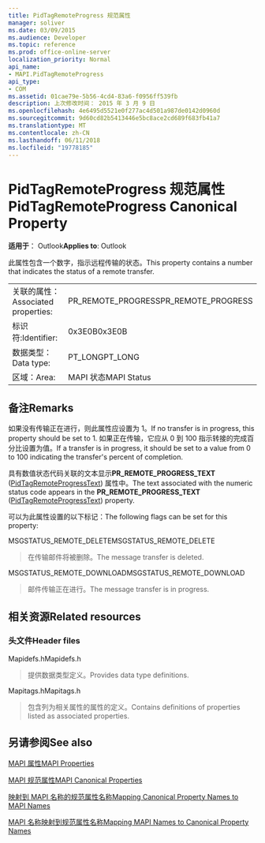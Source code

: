 ```yaml
---
title: PidTagRemoteProgress 规范属性
manager: soliver
ms.date: 03/09/2015
ms.audience: Developer
ms.topic: reference
ms.prod: office-online-server
localization_priority: Normal
api_name:
- MAPI.PidTagRemoteProgress
api_type:
- COM
ms.assetid: 01cae79e-5b56-4cd4-83a6-f0956ff539fb
description: 上次修改时间： 2015 年 3 月 9 日
ms.openlocfilehash: 4e6495d5521e0f277ac4d501a987de0142d0960d
ms.sourcegitcommit: 9d60cd82b5413446e5bc8ace2cd689f683fb41a7
ms.translationtype: MT
ms.contentlocale: zh-CN
ms.lasthandoff: 06/11/2018
ms.locfileid: "19778185"
---
```

# <a name="pidtagremoteprogress-canonical-property"></a><span data-ttu-id="f2d56-103">PidTagRemoteProgress 规范属性</span><span class="sxs-lookup"><span data-stu-id="f2d56-103">PidTagRemoteProgress Canonical Property</span></span>

  
  
<span data-ttu-id="f2d56-104">**适用于**： Outlook</span><span class="sxs-lookup"><span data-stu-id="f2d56-104">**Applies to**: Outlook</span></span> 
  
<span data-ttu-id="f2d56-105">此属性包含一个数字，指示远程传输的状态。</span><span class="sxs-lookup"><span data-stu-id="f2d56-105">This property contains a number that indicates the status of a remote transfer.</span></span>
  
|||
|:-----|:-----|
|<span data-ttu-id="f2d56-106">关联的属性：</span><span class="sxs-lookup"><span data-stu-id="f2d56-106">Associated properties:</span></span>  <br/> |<span data-ttu-id="f2d56-107">PR_REMOTE_PROGRESS</span><span class="sxs-lookup"><span data-stu-id="f2d56-107">PR_REMOTE_PROGRESS</span></span>  <br/> |
|<span data-ttu-id="f2d56-108">标识符:</span><span class="sxs-lookup"><span data-stu-id="f2d56-108">Identifier:</span></span>  <br/> |<span data-ttu-id="f2d56-109">0x3E0B</span><span class="sxs-lookup"><span data-stu-id="f2d56-109">0x3E0B</span></span>  <br/> |
|<span data-ttu-id="f2d56-110">数据类型：</span><span class="sxs-lookup"><span data-stu-id="f2d56-110">Data type:</span></span>  <br/> |<span data-ttu-id="f2d56-111">PT_LONG</span><span class="sxs-lookup"><span data-stu-id="f2d56-111">PT_LONG</span></span>  <br/> |
|<span data-ttu-id="f2d56-112">区域：</span><span class="sxs-lookup"><span data-stu-id="f2d56-112">Area:</span></span>  <br/> |<span data-ttu-id="f2d56-113">MAPI 状态</span><span class="sxs-lookup"><span data-stu-id="f2d56-113">MAPI Status</span></span>  <br/> |
   
## <a name="remarks"></a><span data-ttu-id="f2d56-114">备注</span><span class="sxs-lookup"><span data-stu-id="f2d56-114">Remarks</span></span>

<span data-ttu-id="f2d56-115">如果没有传输正在进行，则此属性应设置为 1。</span><span class="sxs-lookup"><span data-stu-id="f2d56-115">If no transfer is in progress, this property should be set to 1.</span></span> <span data-ttu-id="f2d56-116">如果正在传输，它应从 0 到 100 指示转接的完成百分比设置为值。</span><span class="sxs-lookup"><span data-stu-id="f2d56-116">If a transfer is in progress, it should be set to a value from 0 to 100 indicating the transfer's percent of completion.</span></span>
  
<span data-ttu-id="f2d56-117">具有数值状态代码关联的文本显示**PR_REMOTE_PROGRESS_TEXT** ([PidTagRemoteProgressText](pidtagremoteprogresstext-canonical-property.md)) 属性中。</span><span class="sxs-lookup"><span data-stu-id="f2d56-117">The text associated with the numeric status code appears in the **PR_REMOTE_PROGRESS_TEXT** ([PidTagRemoteProgressText](pidtagremoteprogresstext-canonical-property.md)) property.</span></span>
  
<span data-ttu-id="f2d56-118">可以为此属性设置的以下标记：</span><span class="sxs-lookup"><span data-stu-id="f2d56-118">The following flags can be set for this property:</span></span>
  
<span data-ttu-id="f2d56-119">MSGSTATUS_REMOTE_DELETE</span><span class="sxs-lookup"><span data-stu-id="f2d56-119">MSGSTATUS_REMOTE_DELETE</span></span>
  
> <span data-ttu-id="f2d56-120">在传输邮件将被删除。</span><span class="sxs-lookup"><span data-stu-id="f2d56-120">The message transfer is deleted.</span></span>
    
<span data-ttu-id="f2d56-121">MSGSTATUS_REMOTE_DOWNLOAD</span><span class="sxs-lookup"><span data-stu-id="f2d56-121">MSGSTATUS_REMOTE_DOWNLOAD</span></span>
  
> <span data-ttu-id="f2d56-122">邮件传输正在进行。</span><span class="sxs-lookup"><span data-stu-id="f2d56-122">The message transfer is in progress.</span></span>
    
## <a name="related-resources"></a><span data-ttu-id="f2d56-123">相关资源</span><span class="sxs-lookup"><span data-stu-id="f2d56-123">Related resources</span></span>

### <a name="header-files"></a><span data-ttu-id="f2d56-124">头文件</span><span class="sxs-lookup"><span data-stu-id="f2d56-124">Header files</span></span>

<span data-ttu-id="f2d56-125">Mapidefs.h</span><span class="sxs-lookup"><span data-stu-id="f2d56-125">Mapidefs.h</span></span>
  
> <span data-ttu-id="f2d56-126">提供数据类型定义。</span><span class="sxs-lookup"><span data-stu-id="f2d56-126">Provides data type definitions.</span></span>
    
<span data-ttu-id="f2d56-127">Mapitags.h</span><span class="sxs-lookup"><span data-stu-id="f2d56-127">Mapitags.h</span></span>
  
> <span data-ttu-id="f2d56-128">包含列为相关属性的属性的定义。</span><span class="sxs-lookup"><span data-stu-id="f2d56-128">Contains definitions of properties listed as associated properties.</span></span>
    
## <a name="see-also"></a><span data-ttu-id="f2d56-129">另请参阅</span><span class="sxs-lookup"><span data-stu-id="f2d56-129">See also</span></span>



[<span data-ttu-id="f2d56-130">MAPI 属性</span><span class="sxs-lookup"><span data-stu-id="f2d56-130">MAPI Properties</span></span>](mapi-properties.md)
  
[<span data-ttu-id="f2d56-131">MAPI 规范属性</span><span class="sxs-lookup"><span data-stu-id="f2d56-131">MAPI Canonical Properties</span></span>](mapi-canonical-properties.md)
  
[<span data-ttu-id="f2d56-132">映射到 MAPI 名称的规范属性名称</span><span class="sxs-lookup"><span data-stu-id="f2d56-132">Mapping Canonical Property Names to MAPI Names</span></span>](mapping-canonical-property-names-to-mapi-names.md)
  
[<span data-ttu-id="f2d56-133">MAPI 名称映射到规范属性名称</span><span class="sxs-lookup"><span data-stu-id="f2d56-133">Mapping MAPI Names to Canonical Property Names</span></span>](mapping-mapi-names-to-canonical-property-names.md)

